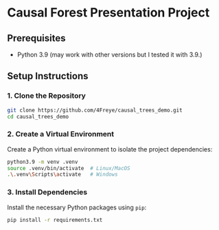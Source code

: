 # Causal Forest Presentation Project

## Prerequisites

- Python 3.9 (may work with other versions but I tested it with 3.9.)

## Setup Instructions

### 1. Clone the Repository
```bash
git clone https://github.com/4Freye/causal_trees_demo.git
cd causal_trees_demo
```

### 2. Create a Virtual Environment
Create a Python virtual environment to isolate the project dependencies:
```bash
python3.9 -m venv .venv
source .venv/bin/activate  # Linux/MacOS
.\.venv\Scripts\activate   # Windows
```

### 3. Install Dependencies
Install the necessary Python packages using `pip`:
```bash
pip install -r requirements.txt
```
